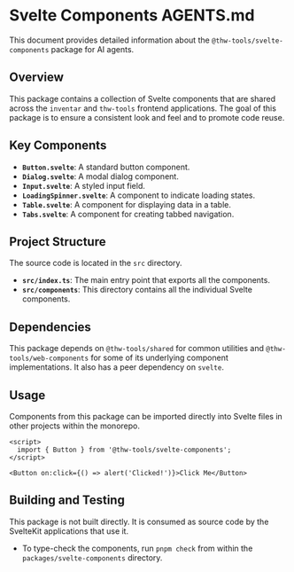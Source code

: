 # Svelte Components AGENTS.md

This document provides detailed information about the `@thw-tools/svelte-components` package for AI agents.

## Overview

This package contains a collection of Svelte components that are shared across the `inventar` and `thw-tools` frontend applications. The goal of this package is to ensure a consistent look and feel and to promote code reuse.

## Key Components

- **`Button.svelte`**: A standard button component.
- **`Dialog.svelte`**: A modal dialog component.
- **`Input.svelte`**: A styled input field.
- **`LoadingSpinner.svelte`**: A component to indicate loading states.
- **`Table.svelte`**: A component for displaying data in a table.
- **`Tabs.svelte`**: A component for creating tabbed navigation.

## Project Structure

The source code is located in the `src` directory.

- **`src/index.ts`**: The main entry point that exports all the components.
- **`src/components`**: This directory contains all the individual Svelte components.

## Dependencies

This package depends on `@thw-tools/shared` for common utilities and `@thw-tools/web-components` for some of its underlying component implementations. It also has a peer dependency on `svelte`.

## Usage

Components from this package can be imported directly into Svelte files in other projects within the monorepo.

```svelte
<script>
  import { Button } from '@thw-tools/svelte-components';
</script>

<Button on:click={() => alert('Clicked!')}>Click Me</Button>
```

## Building and Testing

This package is not built directly. It is consumed as source code by the SvelteKit applications that use it.

- To type-check the components, run `pnpm check` from within the `packages/svelte-components` directory.
